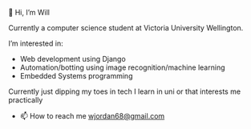 👋 Hi, I’m Will

Currently a computer science student at Victoria University Wellington.

I’m interested in:
- Web development using Django
- Automation/botting using image recognition/machine learning
- Embedded Systems programming

Currently just dipping my toes in tech I learn in uni or that interests me practically

- 📫 How to reach me wjordan68@gmail.com

<!---
wizziid/wizziid is a ✨ special ✨ repository because its `README.md` (this file) appears on your GitHub profile.
You can click the Preview link to take a look at your changes.
--->
